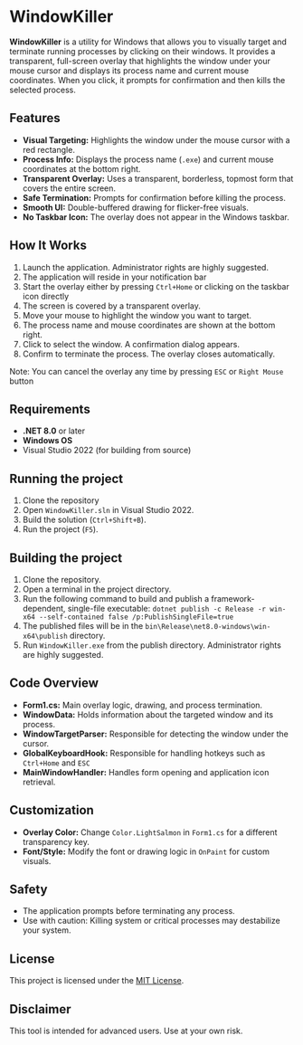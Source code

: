# WindowKiller

**WindowKiller** is a utility for Windows that allows you to visually target and terminate running processes by clicking on their windows. It provides a transparent, full-screen overlay that highlights the window under your mouse cursor and displays its process name and current mouse coordinates. When you click, it prompts for confirmation and then kills the selected process.

## Features

- **Visual Targeting:** Highlights the window under the mouse cursor with a red rectangle.
- **Process Info:** Displays the process name (`.exe`) and current mouse coordinates at the bottom right.
- **Transparent Overlay:** Uses a transparent, borderless, topmost form that covers the entire screen.
- **Safe Termination:** Prompts for confirmation before killing the process.
- **Smooth UI:** Double-buffered drawing for flicker-free visuals.
- **No Taskbar Icon:** The overlay does not appear in the Windows taskbar.

## How It Works

1. Launch the application. Administrator rights are highly suggested.
2. The application will reside in your notification bar
3. Start the overlay either by pressing `Ctrl+Home` or clicking on the taskbar icon directly
4. The screen is covered by a transparent overlay.
5. Move your mouse to highlight the window you want to target.
6. The process name and mouse coordinates are shown at the bottom right.
7. Click to select the window. A confirmation dialog appears.
8. Confirm to terminate the process. The overlay closes automatically.

Note: You can cancel the overlay any time by pressing `ESC` or `Right Mouse` button

## Requirements

- **.NET 8.0** or later
- **Windows OS**
- Visual Studio 2022 (for building from source)

## Running the project
1. Clone the repository
2. Open `WindowKiller.sln` in Visual Studio 2022.
3. Build the solution (`Ctrl+Shift+B`).
4. Run the project (`F5`).

## Building the project

1. Clone the repository.
2. Open a terminal in the project directory.
3. Run the following command to build and publish a framework-dependent, single-file executable:
`dotnet publish -c Release -r win-x64 --self-contained false /p:PublishSingleFile=true`
4. The published files will be in the `bin\Release\net8.0-windows\win-x64\publish` directory.
5. Run `WindowKiller.exe` from the publish directory. Administrator rights are highly suggested.

## Code Overview

- **Form1.cs:** Main overlay logic, drawing, and process termination.
- **WindowData:** Holds information about the targeted window and its process.
- **WindowTargetParser:** Responsible for detecting the window under the cursor.
- **GlobalKeyboardHook:** Responsible for handling hotkeys such as `Ctrl+Home` and `ESC`
- **MainWindowHandler:** Handles form opening and application icon retrieval.

## Customization

- **Overlay Color:** Change `Color.LightSalmon` in `Form1.cs` for a different transparency key.
- **Font/Style:** Modify the font or drawing logic in `OnPaint` for custom visuals.

## Safety

- The application prompts before terminating any process.
- Use with caution: Killing system or critical processes may destabilize your system.

## License

This project is licensed under the [MIT License](LICENSE.txt).

## Disclaimer

This tool is intended for advanced users. Use at your own risk.